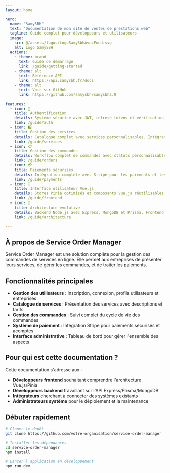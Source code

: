 ```yaml
---
layout: home

hero:
  name: "SamySBH"
  text: "Documentation de mon site de ventes de prestations web"
  tagline: Guide complet pour développeurs et utilisateurs
  image:
    src: @/assets/logos/LogoSamySbhAvecFond.svg
    alt: Logo SamySBH
  actions:
    - theme: brand
      text: Guide de démarrage
      link: /guide/getting-started
    - theme: alt
      text: Référence API
      link: https://api.samysbh.fr/docs
    - theme: alt
      text: Voir sur GitHub
      link: https://github.com/samysbh/samysbh2.0

features:
  - icon: 🔐
    title: Authentification
    details: Système sécurisé avec JWT, refresh tokens et vérification d'email. Gestion complète des utilisateurs et des rôles.
    link: /guide/auth
  - icon: 🛍️
    title: Gestion des services
    details: Catalogue complet avec services personnalisables. Intégration Stripe pour la vente en ligne.
    link: /guide/services
  - icon: 📋
    title: Gestion des commandes
    details: Workflow complet de commandes avec statuts personnalisables et gestion des éléments de commande.
    link: /guide/orders
  - icon: 💳
    title: Paiements sécurisés
    details: Intégration complète avec Stripe pour les paiements et les acomptes. Gestion des webhooks.
    link: /guide/payments
  - icon: 📱
    title: Interface utilisateur Vue.js
    details: Stores Pinia optimisés et composants Vue.js réutilisables pour une expérience fluide.
    link: /guide/frontend
  - icon: 🚀 
    title: Architecture évolutive
    details: Backend Node.js avec Express, MongoDB et Prisma. Frontend Vue.js optimisé.
    link: /guide/architecture

---
```

## À propos de Service Order Manager

Service Order Manager est une solution complète pour la gestion des commandes de services en ligne. 
Elle permet aux entreprises de présenter leurs services, de gérer les commandes, et de traiter les paiements.

## Fonctionnalités principales

- **Gestion des utilisateurs** : Inscription, connexion, profils utilisateurs et entreprises
- **Catalogue de services** : Présentation des services avec descriptions et tarifs
- **Gestion des commandes** : Suivi complet du cycle de vie des commandes
- **Système de paiement** : Intégration Stripe pour paiements sécurisés et acomptes
- **Interface administrative** : Tableau de bord pour gérer l'ensemble des aspects

## Pour qui est cette documentation ?

Cette documentation s'adresse aux :

- **Développeurs frontend** souhaitant comprendre l'architecture Vue.js/Pinia
- **Développeurs backend** travaillant sur l'API Express/Prisma/MongoDB
- **Intégrateurs** cherchant à connecter des systèmes existants
- **Administrateurs système** pour le déploiement et la maintenance

## Débuter rapidement

```bash
# Cloner le dépôt
git clone https://github.com/votre-organisation/service-order-manager

# Installer les dépendances
cd service-order-manager
npm install

# Lancer l'application en développement
npm run dev